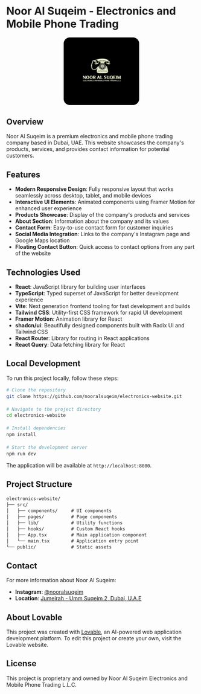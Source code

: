 
# Noor Al Suqeim - Electronics and Mobile Phone Trading

<div align="center">
  <img src="public/lovable-uploads/8abea463-fa23-4cd7-84cc-4c6617b45e66.png" alt="Noor Al Suqeim Logo" width="200" style="border-radius: 16px;"/>
</div>

## Overview

Noor Al Suqeim is a premium electronics and mobile phone trading company based in Dubai, UAE. This website showcases the company's products, services, and provides contact information for potential customers.

## Features

- **Modern Responsive Design**: Fully responsive layout that works seamlessly across desktop, tablet, and mobile devices
- **Interactive UI Elements**: Animated components using Framer Motion for enhanced user experience
- **Products Showcase**: Display of the company's products and services
- **About Section**: Information about the company and its values
- **Contact Form**: Easy-to-use contact form for customer inquiries
- **Social Media Integration**: Links to the company's Instagram page and Google Maps location
- **Floating Contact Button**: Quick access to contact options from any part of the website

## Technologies Used

- **React**: JavaScript library for building user interfaces
- **TypeScript**: Typed superset of JavaScript for better development experience
- **Vite**: Next generation frontend tooling for fast development and builds
- **Tailwind CSS**: Utility-first CSS framework for rapid UI development
- **Framer Motion**: Animation library for React
- **shadcn/ui**: Beautifully designed components built with Radix UI and Tailwind CSS
- **React Router**: Library for routing in React applications
- **React Query**: Data fetching library for React

## Local Development

To run this project locally, follow these steps:

```bash
# Clone the repository
git clone https://github.com/nooralsuqeim/electronics-website.git

# Navigate to the project directory
cd electronics-website

# Install dependencies
npm install

# Start the development server
npm run dev
```

The application will be available at `http://localhost:8080`.

## Project Structure

```
electronics-website/
├── src/
│   ├── components/     # UI components
│   ├── pages/          # Page components
│   ├── lib/            # Utility functions
│   ├── hooks/          # Custom React hooks
│   ├── App.tsx         # Main application component
│   └── main.tsx        # Application entry point
└── public/             # Static assets
```

## Contact

For more information about Noor Al Suqeim:

- **Instagram**: [@nooralsuqeim](https://www.instagram.com/nooralsuqeim/)
- **Location**: [Jumeirah - Umm Suqeim 2, Dubai, U.A.E](https://maps.google.com/?q=Jumeirah+-+Umm+Suqeim+2,+Dubai,+U.A.E)

## About Lovable

This project was created with [Lovable](https://lovable.dev/projects/008dfc77-27b1-4129-8630-1a3e1cf12064), an AI-powered web application development platform. To edit this project or create your own, visit the Lovable website.

## License

This project is proprietary and owned by Noor Al Suqeim Electronics and Mobile Phone Trading L.L.C.
